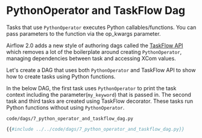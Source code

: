 # PythonOperator and TaskFlow Dag

Tasks that use `PythonOperator` executes Python callables/functions. You can pass parameters to the function via the op_kwargs parameter.

Airflow 2.0 adds a new style of authoring dags called the [TaskFlow API](https://airflow.apache.org/docs/apache-airflow/2.0.0/concepts.html#taskflow-api) which removes a lot of the boilerplate around creating `PythonOperator`, managing dependencies between task and accessing XCom values.

Let's create a DAG that uses both `PythonOperator` and TaskFlow API to show how to create tasks using Python functions.

In the below DAG, the first task uses `PythonOperator` to print the task context including the parameter(`my_keyword`) that is passed in. The second task and third tasks are created using TaskFlow decorator. These tasks run Python functions without using  `PythonOperator`.


`code/dags/7_python_operator_and_taskflow_dag.py`
```python
{{#include ../../code/dags/7_python_operator_and_taskflow_dag.py}}
```
